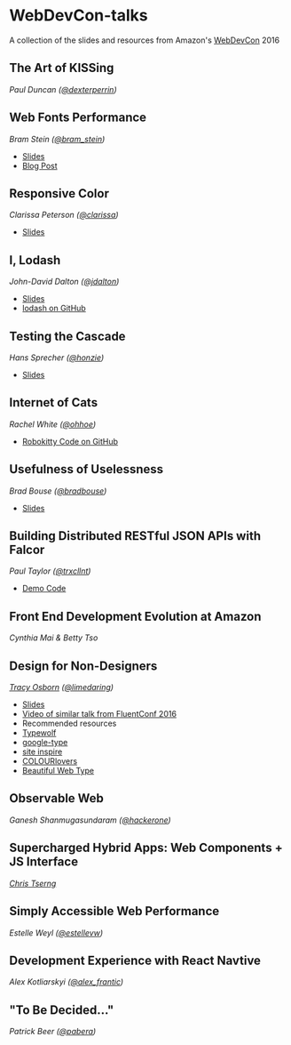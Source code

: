 # WebDevCon-talks
A collection of the slides and resources from Amazon's [WebDevCon](http://webdevcon.com/) 2016


## The Art of KISSing
 *Paul Duncan ([@dexterperrin](http://twitter.com/dexterperrin))*


## Web Fonts Performance
*Bram Stein ([@bram_stein](https://twitter.com/bram_stein))*

 - [Slides](https://speakerdeck.com/bramstein/web-fonts-performance)  
 - [Blog Post](http://bramstein.com/writing/web-font-loading-patterns.html)


## Responsive Color
*Clarissa Peterson ([@clarissa](https://twitter.com/clarissa))*

 - [Slides](http://www.slideshare.net/clarissapeterson/colorincss)


## I, Lodash
*John-David Dalton ([@jdalton](http://twitter.com/jdalton))*

 - [Slides](https://docs.google.com/presentation/d/1dci5_mMKUfmm9Ws_VjfD9Q2tvcoB7feq_KylazxgncY/edit#slide=id.i0)
 - [lodash on GitHub](https://github.com/lodash/lodash)


## Testing the Cascade
*Hans Sprecher ([@honzie](https://twitter.com/honzie))*

 - [Slides](https://github.com/honzie/testing-the-cascade)


## Internet of Cats
*Rachel White ([@ohhoe](http://twitter.com/ohhoe))*

 - [Robokitty Code on GitHub](https://t.co/EMB1OBLBz3)


## Usefulness of Uselessness
*Brad Bouse ([@bradbouse](https://twitter.com/bradbouse))*

 - [Slides](http://www.wholepixel.com/webdevcon/index.html#/)


## Building Distributed RESTful JSON APIs with Falcor
*Paul Taylor ([@trxcllnt](https://twitter.com/trxcllnt))*

 - [Demo Code](https://github.com/trxcllnt/webDevCon-demo)

## Front End Development Evolution at Amazon
*Cynthia Mai & Betty Tso*


## Design for Non-Designers
*[Tracy Osborn](http://www.limedaring.com/) ([@limedaring](http://twitter.com/limedaring))*

 - [Slides](https://speakerdeck.com/limedaring/design-for-non-designers-webdevcon)
 - [Video of similar talk from FluentConf 2016](https://www.oreilly.com/ideas/the-entire-history-of-design-principles-1322-2016-abridged)
 - Recommended resources
  - [Typewolf](https://www.typewolf.com/)
  - [google-type](http://femmebot.github.io/google-type/)
  - [site inspire](http://www.siteinspire.com/)
  - [COLOURlovers](http://www.colourlovers.com/)
  - [Beautiful Web Type](http://hellohappy.org/beautiful-web-type/)

## Observable Web
*Ganesh Shanmugasundaram ([@hackerone](http://twitter.com/hackerone))*


## Supercharged Hybrid Apps: Web Components + JS Interface
*[Chris Tserng](https://www.linkedin.com/in/christopher-tserng-06b19561)*


## Simply Accessible Web Performance
*Estelle Weyl ([@estellevw](http://twitter.com/estellevw))*


## Development Experience with React Navtive
*Alex Kotliarskyi ([@alex_frantic](http://twitter.com/alex_frantic))*


## "To Be Decided..."
*Patrick Beer ([@pabera](http://twitter.com/pabera))*
